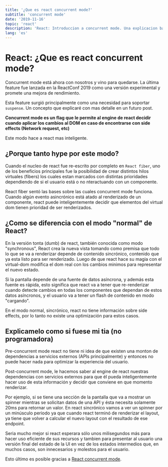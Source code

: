 ```yaml
---
title: '¿Que es react concurrent mode?'
subtitle: 'concurrent mode'
date: '2019-11-16'
topic: 'react'
description: 'React: Introduccion a concurrent mode. Una explicacion basica de su functionamiento'
lang: 'es'
---
```


# React: ¿Que es react concurrent mode?

Concurrent mode está ahora con nosotros y vino para quedarse. La última feature fue lanzada en la ReactConf 2019 como una versión experimental y promete una mejora de rendimiento.

Esta feature surgió principalmente como una necesidad para soportar `suspense`. Un concepto que explicaré con mas detalle en un futuro post.

**Concurrent mode es un flag que le permite al engine de react decidir cuando aplicar los cambios al DOM en caso de encontrarse con side effects (Network request, etc)**

Este modo hace a react mas inteligente.

## ¿Porque tanto hype por este modo?

Cuando el nucleo de react fue re-escrito por completo en `React fiber`, uno de los beneficios principales fue la posibilidad de crear distintos hilos virtuales (fibers) los cuales estan marcados con distintas prioridades dependiendo de si el usuario está o no nteractuando con un componente.

React fiber sentó las bases sobre las cuales concurrent mode funciona. Cuando algún evento asincrónico está atado al renderizado de un componente, react puede inteligentemente decidir que elementos del virtual dom tienen prioridad de ser renderizados.

## ¿Como se diferencia con el modo "normal" de React?

En la versión tonta (dumb) de react, también conocida como modo "synchronous", React crea la nueva vista tomando como premisa que todo lo que se va a renderizar depende de contenido sincrónico, contenido que ya esta listo para ser renderizado. Luego de que react hace su magia con el virtual-dom modifica el dom real con los cambios minimos para representar el nuevo estado.

Si la pantalla depende de una fuente de datos asíncrona, y además esta fuente es rápida, esto significa que react va a tener que re-renderizar cuando detecte cambios en todas los componentes que dependan de estos datos asíncronos, y el usuario va a tener un flash de contenido en modo "cargando".

En el modo normal, sincrónico, react no tiene información sobre side effects, por lo tanto no existe una optimización para estos casos.

## Explicamelo como si fuese mi tia (no programadora)

Pre-concurrent mode react no tiene ni idea de que existen una monton de dependencias a servicios externos (APIs principalmente) y entonces no puede hacer nada para optimizar la experiencia del usuario.

Post-concurrent mode, le hacemos saber al engine de react nuestras dependencias con servicios externos para que él pueda inteligentemente hacer uso de esta información y decidir que conviene en que momento renderizar.

Por ejemplo, si se tiene una sección de la pantalla que va a mostrar un spinner mientras se solicitan datos de una API y ésta necesita solamente 20ms para retornar un valor. En react sincrónico vamos a ver un spinner por un minúsculo periodo ya que cuando react terminó de renderizar el layout, ya tiene que volver a calcular el nuevo layout con el resultado de ese endpoint.

Seria mucho mejor si react esperara sólo unos milisegundos más para hacer uso eficiente de sus recursos y tambien para presentar al usuario una versión final del estado de la UI en vez de los estados intermedios que, en muchos casos, son innecesarios y molestos para el usuario.

Esto último es posible gracias a [React concurrent mode](https://reactjs.org/docs/concurrent-mode-intro.html).
